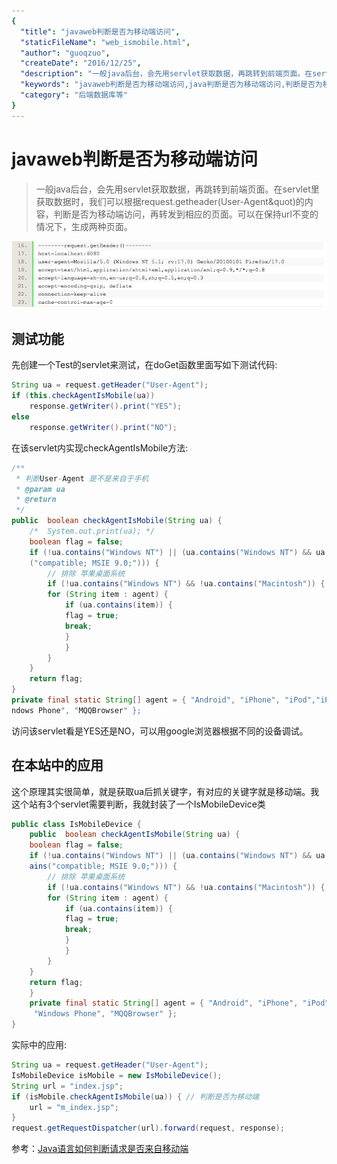 ```yaml
---
{
  "title": "javaweb判断是否为移动端访问",
  "staticFileName": "web_ismobile.html",
  "author": "guoqzuo",
  "createDate": "2016/12/25",
  "description": "一般java后台，会先用servlet获取数据，再跳转到前端页面。在servlet里获取数据时，我们可以根据request.getheader(User-Agent&quot)的内容，判断是否为移动端访问，再转发到相应的页面。可以在保持url不变的情况下，生成两种页面。",
  "keywords": "javaweb判断是否为移动端访问,java判断是否为移动端访问,判断是否为移动端访问",
  "category": "后端数据库等"
}
---
```


# javaweb判断是否为移动端访问

> 一般java后台，会先用servlet获取数据，再跳转到前端页面。在servlet里获取数据时，我们可以根据request.getheader(User-Agent&quot)的内容，判断是否为移动端访问，再转发到相应的页面。可以在保持url不变的情况下，生成两种页面。

![web_ismobile.png](../../../images/blog/web/web_ismobile.png)

## 测试功能
先创建一个Test的servlet来测试，在doGet函数里面写如下测试代码:
```java
String ua = request.getHeader("User-Agent");	
if (this.checkAgentIsMobile(ua))
    response.getWriter().print("YES");
else 
    response.getWriter().print("NO");
```
在该servlet内实现checkAgentIsMobile方法:
```java
/**
 * 判断User-Agent 是不是来自于手机
 * @param ua
 * @return
 */
public  boolean checkAgentIsMobile(String ua) {
    /*  System.out.print(ua); */
    boolean flag = false;
    if (!ua.contains("Windows NT") || (ua.contains("Windows NT") && ua.contains
    ("compatible; MSIE 9.0;"))) {
        // 排除 苹果桌面系统
        if (!ua.contains("Windows NT") && !ua.contains("Macintosh")) {
	    for (String item : agent) {
	        if (ua.contains(item)) {
		    flag = true;
		    break;
	        }
            }
        }
    }
    return flag;
}
private final static String[] agent = { "Android", "iPhone", "iPod","iPad", "Wi
ndows Phone", "MQQBrowser" };
```
访问该servlet看是YES还是NO，可以用google浏览器根据不同的设备调试。

## 在本站中的应用
这个原理其实很简单，就是获取ua后抓关键字，有对应的关键字就是移动端。我这个站有3个servlet需要判断，我就封装了一个IsMobileDevice类
```java
public class IsMobileDevice {
    public  boolean checkAgentIsMobile(String ua) {
	boolean flag = false;
	if (!ua.contains("Windows NT") || (ua.contains("Windows NT") && ua.cont
	ains("compatible; MSIE 9.0;"))) {
	    // 排除 苹果桌面系统
	    if (!ua.contains("Windows NT") && !ua.contains("Macintosh")) {
		for (String item : agent) {
		    if (ua.contains(item)) {
			flag = true;
			break;
		    }
	        }
	    }
	}
	return flag;
    }
    private final static String[] agent = { "Android", "iPhone", "iPod","iPad",
     "Windows Phone", "MQQBrowser" };
}
```
实际中的应用:
```java
String ua = request.getHeader("User-Agent");
IsMobileDevice isMobile = new IsMobileDevice();
String url = "index.jsp";
if (isMobile.checkAgentIsMobile(ua)) { // 判断是否为移动端
    url = "m_index.jsp";
}
request.getRequestDispatcher(url).forward(request, response);
```

参考：[Java语言如何判断请求是否来自移动端](https://jingyan.baidu.com/article/870c6fc30708f7b03fe4be06.html)